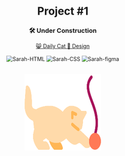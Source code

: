 <h1 align="center">Project #1</h1>
<h3 align="center">🛠️ Under Construction</h3>
<div style="display: inline_block" align="center">
 <a href="https://sarahprando.github.io/blog-cat/">😸 Daily Cat </a>
 <a href="https://www.figma.com/proto/RBSB2aG8Gw9ux51qL3JgB5/blog-cat?page-id=0%3A1&node-id=1%3A5&viewport=-193%2C367%2C0.57&scaling=min-zoom">🎨 Design</a>
 </div>

<div style="display: inline_block" align="center"><br>
  <img alt="Sarah-HTML" src="https://img.shields.io/badge/HTML-239120?style=for-the-badge&logo=html5&logoColor=white">
  <img alt="Sarah-CSS" src="https://img.shields.io/badge/CSS3-1572B6?style=for-the-badge&logo=css3&logoColor=white">
  <img alt="Sarah-figma" src="https://img.shields.io/badge/Figma-F24E1E?style=for-the-badge&logo=figma&logoColor=white">
</div>
<br>
 <p align="center"><img height="200" width="200" src="assets/img/logo.png"></p>

